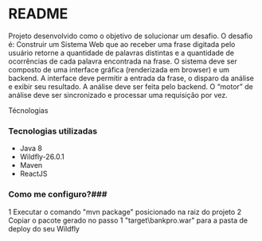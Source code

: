 # README #

Projeto desenvolvido como o objetivo de solucionar um desafio.
O desafio é: 
Construir um Sistema Web que ao receber uma frase digitada pelo usuário retorne a quantidade de palavras distintas e a 
quantidade de ocorrências de cada palavra encontrada na frase. O sistema deve ser composto de uma interface gráfica (renderizada em 
browser) e um backend. A interface deve permitir a entrada da frase, o disparo da análise e exibir seu resultado. A análise deve ser feita pelo 
backend. O “motor” de análise deve ser sincronizado e processar uma requisição por vez.

Técnologias 

### Tecnologias utilizadas ###

* Java 8
* Wildfly-26.0.1
* Maven
* ReactJS

### Como me configuro?###

1 Executar o comando "mvn package" posicionado na raiz do projeto 
2 Copiar o pacote gerado no passo 1 "target\bankpro.war" para a pasta de deploy do seu Wildfly
